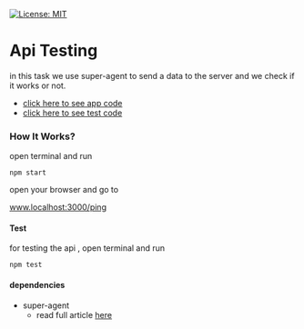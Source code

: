 [![License: MIT](https://img.shields.io/badge/License-MIT-blue.svg)](https://opensource.org/licenses/MIT)
# Api Testing
in this task we use super-agent to send a data to the server and we check if it works or not.

- [click here to see app code](https://github.com/amiryeg1/nodejs-lessons/blob/master/L4-api-testing/app.js)
- [click here to see test code](https://github.com/amiryeg1/nodejs-lessons/blob/master/L4-api-testing/test.js)

### How It Works?
open terminal and run
```
npm start
```
open your browser and go to

www.localhost:3000/ping

#### Test
for testing the api , open terminal and run
```
npm test
```
#### dependencies
- super-agent
  - read full article [here](https://www.npmjs.com/package/superagent)
